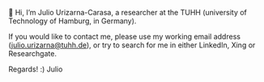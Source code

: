 👋 Hi, I’m Julio Urizarna-Carasa, a researcher at the TUHH (university of Technology of Hamburg, in Germany).

If you would like to contact me, please use my working email address (julio.urizarna@tuhh.de), or try to search for me in either LinkedIn, Xing or Researchgate.

Regards! :)
Julio

